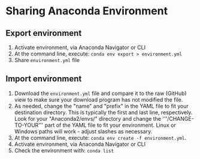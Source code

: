 # Sharing Anaconda Environment

## Export environment
1. Activate environment, via Anaconda Navigator or CLI
2. At the command line, execute: ```conda env export > environment.yml```
3. Share ```environment.yml``` file

## Import environment
1. Download the ```environment.yml``` file and compare it to the raw (GitHub) view to make sure your download program has not modified the file.
2. As needed, change the "name" and "prefix" in the YAML file to fit your destination directory. This is typically the first and last line, respectively. Look for your "Anaconda2/envs/" directory and change the '''/CHANGE-TO-YOUR''' part of the YAML file to fit your environment. Linux or Windows paths will work - adjust slashes as necessary.
3. At the command line, execute: ```conda env create -f environment.yml```. 
4. Activate environment, via Anaconda Navigator or CLI
5. Check the environment with: ```conda list```
